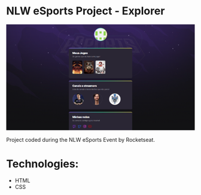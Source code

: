 # NLW eSports Project - Explorer

![preview](./.github/preview.png)

Project coded during the NLW eSports Event by Rocketseat.

# Technologies:

- HTML
- CSS

